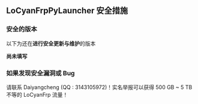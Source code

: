 ## LoCyanFrpPyLauncher 安全措施

### 安全的版本

以下为还在**进行安全更新与维护**的版本

**尚未填写**

### 如果发现安全漏洞或 Bug

请联系 Daiyangcheng (QQ : 3143105972)！实名举报可以获得 500 GB ~ 5 TB 不等的 LoCyanFrp 流量！
